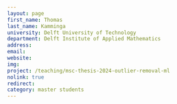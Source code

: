 ```yaml
---
layout: page
first_name: Thomas
last_name: Kamminga
university: Delft University of Technology
department: Delft Institute of Applied Mathematics
address:
email:
website:
img:
project: /teaching/msc-thesis-2024-outlier-removal-ml
nolink: true
redirect:
category: master students
---
```

